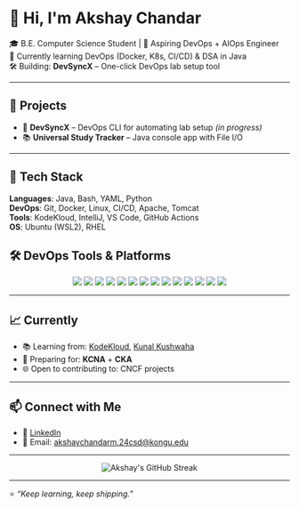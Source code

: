 # 👋 Hi, I'm Akshay Chandar

🎓 B.E. Computer Science Student | 🚀 Aspiring DevOps + AIOps Engineer  
🎯 Currently learning DevOps (Docker, K8s, CI/CD) & DSA in Java  
🛠️ Building: **DevSyncX** – One-click DevOps lab setup tool  

---

## 🚀 Projects
- 🔧 **DevSyncX** – DevOps CLI for automating lab setup *(in progress)*
- 📚 **Universal Study Tracker** – Java console app with File I/O

---

## 🧰 Tech Stack

**Languages**: Java, Bash, YAML, Python  
**DevOps**: Git, Docker, Linux, CI/CD, Apache, Tomcat  
**Tools**: KodeKloud, IntelliJ, VS Code, GitHub Actions  
**OS**: Ubuntu (WSL2), RHEL

## 🛠️ DevOps Tools & Platforms

<p align="center">
  <!-- Version Control -->
  <img src="https://img.shields.io/badge/Git-F05032?style=for-the-badge&logo=git&logoColor=white" />
  <img src="https://img.shields.io/badge/GitHub-181717?style=for-the-badge&logo=github&logoColor=white" />
  <img src="https://img.shields.io/badge/GitHub_Actions-2088FF?style=for-the-badge&logo=github-actions&logoColor=white" />

  <!-- Containers & Orchestration -->
  <img src="https://img.shields.io/badge/Docker-2496ED?style=for-the-badge&logo=docker&logoColor=white" />
  <img src="https://img.shields.io/badge/Kubernetes-326CE5?style=for-the-badge&logo=kubernetes&logoColor=white" />

  <!-- CI/CD & Automation -->
  <img src="https://img.shields.io/badge/Jenkins-D24939?style=for-the-badge&logo=jenkins&logoColor=white" />
  <img src="https://img.shields.io/badge/Ansible-EE0000?style=for-the-badge&logo=ansible&logoColor=white" />

  <!-- Monitoring & Observability -->
  <img src="https://img.shields.io/badge/Prometheus-E6522C?style=for-the-badge&logo=prometheus&logoColor=white" />
  <img src="https://img.shields.io/badge/Grafana-F46800?style=for-the-badge&logo=grafana&logoColor=white" />

  <!-- Cloud & OS -->
  <img src="https://img.shields.io/badge/Linux-FCC624?style=for-the-badge&logo=linux&logoColor=black" />
  <img src="https://img.shields.io/badge/Ubuntu-E95420?style=for-the-badge&logo=ubuntu&logoColor=white" />
  <img src="https://img.shields.io/badge/RedHat-EE0000?style=for-the-badge&logo=redhat&logoColor=white" />

  <!-- Scripting & Infra -->
  <img src="https://img.shields.io/badge/Bash-4EAA25?style=for-the-badge&logo=gnu-bash&logoColor=white" />
  <img src="https://img.shields.io/badge/YAML-000000?style=for-the-badge&logo=yaml&logoColor=white" />
</p>


---

## 📈 Currently

- 📚 Learning from: [KodeKloud](https://kodekloud.com/), [Kunal Kushwaha](https://github.com/kunal-kushwaha)
- 🧪 Preparing for: **KCNA** + **CKA**
- 🌐 Open to contributing to: CNCF projects

---

## 📫 Connect with Me

- 💼 [LinkedIn](https://www.linkedin.com/in/akshay-chandar-0129b7291)  
- 📧 Email: akshaychandarm.24csd@kongu.edu  

---

<p align="center">
  <img src="https://github-readme-streak-stats.herokuapp.com?user=Akshay797-stack&theme=tokyonight&hide_border=true" alt="Akshay's GitHub Streak" />
</p>

---

⭐ *“Keep learning, keep shipping.”*
